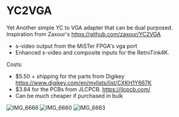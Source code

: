# YC2VGA

Yet Another simple YC to VGA adapter that can be dual purposed. Inspiration from Zaxour's https://github.com/zaxour/YC2VGA
* s-video output from the MiSTer FPGA's vga port
* Enhanced s-video and composite inputs for the RetroTink4K.

Costs:
* $5.50 + shipping for the parts from Digikey https://www.digikey.com/en/mylists/list/CXKH1Y667K
* $3.84 for the PCBs from JLCPCB. https://jlcpcb.com/
* Can be much cheaper if purchased in bulk

![IMG_6666](https://github.com/svirant/YC2VGA/assets/62872229/82cb0b71-532c-49e8-9616-c1e606935e94)
![IMG_6660](https://github.com/svirant/YC2VGA/assets/62872229/78ed2bb8-1aad-4e54-aa33-786899e8f8f1)
![IMG_6663](https://github.com/svirant/YC2VGA/assets/62872229/7830bd27-a272-4363-ad4f-70cc4f5fe591)
